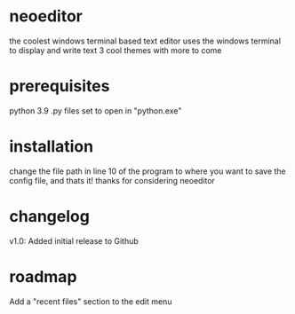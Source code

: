 # neoeditor
the coolest windows terminal based text editor
uses the windows terminal to display and write text
3 cool themes with more to come

# prerequisites
python 3.9
.py files set to open in "python.exe"

# installation
change the file path in line 10 of the program to where you want to save the config file, and thats it!
thanks for considering neoeditor

# changelog
v1.0:
Added initial release to Github

# roadmap
Add a "recent files" section to the edit menu
